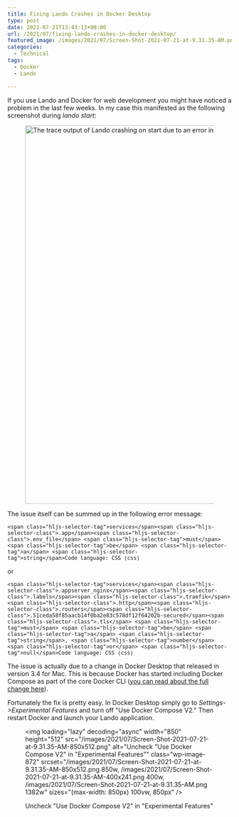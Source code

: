 ```yaml
---
title: Fixing Lando Crashes in Docker Desktop
type: post
date: 2021-07-21T13:43:13+00:00
url: /2021/07/fixing-lando-crashes-in-docker-desktop/
featured_image: /images/2021/07/Screen-Shot-2021-07-21-at-9.31.35-AM.png
categories:
  - Technical
tags:
  - Docker
  - Lando

---
```

If you use Lando and Docker for web development you might have noticed a problem in the last few weeks. In my case this manifested as the following screenshot during _lando start_:

<!--more--><figure class="wp-block-image size-large">

<img loading="lazy" decoding="async" width="808" height="850" src="/images/2021/07/lando-crash-message-808x850.png" alt="The trace output of Lando crashing on start due to an error in your Docker config." class="wp-image-871" srcset="/images/2021/07/lando-crash-message-808x850.png 808w, /images/2021/07/lando-crash-message-380x400.png 380w, /images/2021/07/lando-crash-message.png 1097w" sizes="(max-width: 808px) 100vw, 808px" /> </figure>

The issue itself can be summed up in the following error message:

<pre class="wp-block-code" aria-describedby="shcb-language-119" data-shcb-language-name="CSS" data-shcb-language-slug="css"><span><code class="hljs language-css">&lt;span class="hljs-selector-tag">services&lt;/span>&lt;span class="hljs-selector-class">.app&lt;/span>&lt;span class="hljs-selector-class">.env_file&lt;/span> &lt;span class="hljs-selector-tag">must&lt;/span> &lt;span class="hljs-selector-tag">be&lt;/span> &lt;span class="hljs-selector-tag">a&lt;/span> &lt;span class="hljs-selector-tag">string&lt;/span></code></span><small class="shcb-language" id="shcb-language-119"><span class="shcb-language__label">Code language:</span> <span class="shcb-language__name">CSS</span> <span class="shcb-language__paren">(</span><span class="shcb-language__slug">css</span><span class="shcb-language__paren">)</span></small></pre>

or

<pre class="wp-block-code" aria-describedby="shcb-language-120" data-shcb-language-name="CSS" data-shcb-language-slug="css"><span><code class="hljs language-css">&lt;span class="hljs-selector-tag">services&lt;/span>&lt;span class="hljs-selector-class">.appserver_nginx&lt;/span>&lt;span class="hljs-selector-class">.labels&lt;/span>&lt;span class="hljs-selector-class">.traefik&lt;/span>&lt;span class="hljs-selector-class">.http&lt;/span>&lt;span class="hljs-selector-class">.routers&lt;/span>&lt;span class="hljs-selector-class">.51ceda58f85aacb14f0ba2e83c578df12f64202b-secured&lt;/span>&lt;span class="hljs-selector-class">.tls&lt;/span> &lt;span class="hljs-selector-tag">must&lt;/span> &lt;span class="hljs-selector-tag">be&lt;/span> &lt;span class="hljs-selector-tag">a&lt;/span> &lt;span class="hljs-selector-tag">string&lt;/span>, &lt;span class="hljs-selector-tag">number&lt;/span> &lt;span class="hljs-selector-tag">or&lt;/span> &lt;span class="hljs-selector-tag">null&lt;/span></code></span><small class="shcb-language" id="shcb-language-120"><span class="shcb-language__label">Code language:</span> <span class="shcb-language__name">CSS</span> <span class="shcb-language__paren">(</span><span class="shcb-language__slug">css</span><span class="shcb-language__paren">)</span></small></pre>

The issue is actually due to a change in Docker Desktop that released in version 3.4 for Mac. This is because Docker has started including Docker Compose as part of the core Docker CLI ([you can read about the full change here][1]).

Fortunately the fix is pretty easy. In Docker Desktop simply go to _Settings->Experimental Features_ and turn off "Use Docker Compose V2." Then restart Docker and launch your Lando application. <figure class="wp-block-image size-large">

<img loading="lazy" decoding="async" width="850" height="512" src="/images/2021/07/Screen-Shot-2021-07-21-at-9.31.35-AM-850x512.png" alt="Uncheck "Use Docker Compose V2" in "Experimental Features"" class="wp-image-872" srcset="/images/2021/07/Screen-Shot-2021-07-21-at-9.31.35-AM-850x512.png 850w, /images/2021/07/Screen-Shot-2021-07-21-at-9.31.35-AM-400x241.png 400w, /images/2021/07/Screen-Shot-2021-07-21-at-9.31.35-AM.png 1382w" sizes="(max-width: 850px) 100vw, 850px" /> <figcaption>Uncheck "Use Docker Compose V2" in "Experimental Features"</figcaption></figure>

 [1]: https://docs.docker.com/compose/cli-command/